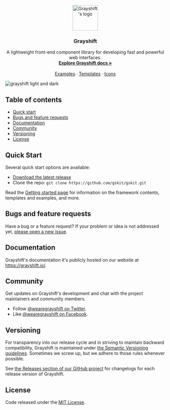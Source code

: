 <p align="center">
  <a href="https://grayshift.io">
    <img src="https://grayshift.io/dist/svg/favicon.svg" width="80" height="80" alt="Grayshift's logo">
  </a>
</p>

<h3 align="center">Grayshift</h3>

<p align="center">
  A lightweight front-end component library for developing fast and powerful web interfaces.
  <br>
  <a href="https://grayshift.io/docs/getting-started/introduction/"><strong>Explore Grayshift docs »</strong></a>
  <br>
  <br>
  <a href="https://grayshift.io/examples/">Examples</a>
  ·
  <a href="https://grayshift.io/templates">Templates</a>
  ·
  <a href="https://grayshift.io/icons">Icons</a>
</p>

<img src="https://grayshift.io/preview.jpg" alt="grayshift light and dark">


## Table of contents

- [Quick start](#quick-start)
- [Bugs and feature requests](#bugs-and-feature-requests)
- [Documentation](#documentation)
- [Community](#community)
- [Versioning](#versioning)
- [License](#license)


## Quick Start

Several quick start options are available:

- [Download the latest release](https://github.com/gskit/gskit/archive/v2.2.2.zip)
- Clone the repo: `git clone https://github.com/gskit/gskit.git`

Read the [Getting started page](https://grayshift.io/docs/getting-started/introduction/) for information on the framework contents, templates and examples, and more.


## Bugs and feature requests

Have a bug or a feature request? If your problem or idea is not addressed yet, [please open a new issue](https://github.com/gskit/gskit/issues/new).


## Documentation

Grayshift's documentation it's publicly hosted on our website at <https://grayshift.io/>.


## Community

Get updates on Grayshift's development and chat with the project maintainers and community members.

- Follow [@wearegrayshift on Twitter](https://twitter.com/wearegrayshift).
- Like [@wearegrayshift on Facebook](https://www.facebook.com/wearegrayshift).


## Versioning

For transparency into our release cycle and in striving to maintain backward compatibility, Grayshift is maintained under [the Semantic Versioning guidelines](https://semver.org/). Sometimes we screw up, but we adhere to those rules whenever possible.

See [the Releases section of our GitHub project](https://github.com/gskit/gskit/releases) for changelogs for each release version of Grayshift.


## License

Code released under the [MIT License](https://github.com/gskit/gskit/blob/master/LICENSE).
